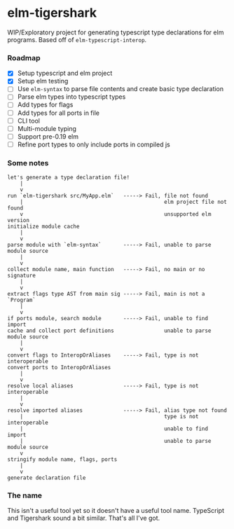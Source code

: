 # elm-tigershark

WIP/Exploratory project for generating typescript type declarations for elm
programs. Based off of `elm-typescript-interop`.

### Roadmap

- [x] Setup typescript and elm project
- [x] Setup elm testing
- [ ] Use `elm-syntax` to parse file contents and create basic type declaration
- [ ] Parse elm types into typescript types
- [ ] Add types for flags
- [ ] Add types for all ports in file
- [ ] CLI tool
- [ ] Multi-module typing
- [ ] Support pre-0.19 elm
- [ ] Refine port types to only include ports in compiled js

### Some notes

```
let's generate a type declaration file!
    |
    v
run `elm-tigershark src/MyApp.elm`   -----> Fail, file not found
    |                                             elm project file not found
    v                                             unsupported elm version
initialize module cache
    |
    v
parse module with `elm-syntax`       -----> Fail, unable to parse module source
    |
    v
collect module name, main function   -----> Fail, no main or no signature
    |
    v
extract flags type AST from main sig -----> Fail, main is not a `Program`
    |
    v
if ports module, search module       -----> Fail, unable to find import
cache and collect port definitions                unable to parse module source
    |
    v
convert flags to InteropOrAliases    -----> Fail, type is not interoperable
convert ports to InteropOrAliases
    |
    v
resolve local aliases                -----> Fail, type is not interoperable
    |
    v
resolve imported aliases             -----> Fail, alias type not found
    |                                             type is not interoperable
    |                                             unable to find import
    |                                             unable to parse module source
    v
stringify module name, flags, ports
    |
    v
generate declaration file
```

### The name

This isn't a useful tool yet so it doesn't have a useful tool name. TypeScript
and Tigershark sound a bit similar. That's all I've got.
